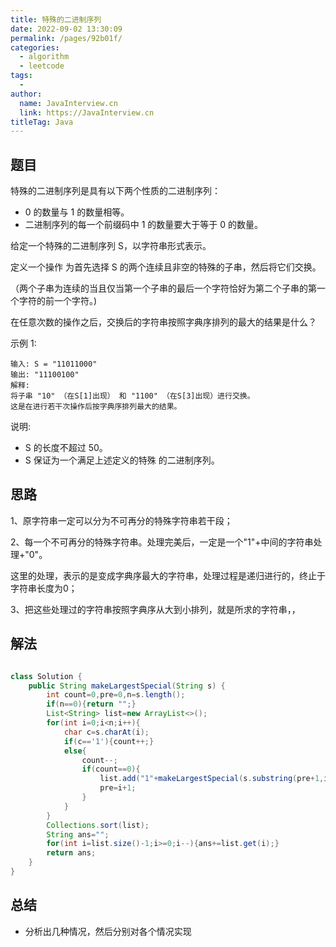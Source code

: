 ```yaml
---
title: 特殊的二进制序列
date: 2022-09-02 13:30:09
permalink: /pages/92b01f/
categories:
  - algorithm
  - leetcode
tags:
  - 
author: 
  name: JavaInterview.cn
  link: https://JavaInterview.cn
titleTag: Java
---
```


## 题目

特殊的二进制序列是具有以下两个性质的二进制序列：

- 0 的数量与 1 的数量相等。
- 二进制序列的每一个前缀码中 1 的数量要大于等于 0 的数量。

给定一个特殊的二进制序列 S，以字符串形式表示。

定义一个操作 为首先选择 S 的两个连续且非空的特殊的子串，然后将它们交换。

（两个子串为连续的当且仅当第一个子串的最后一个字符恰好为第二个子串的第一个字符的前一个字符。)

在任意次数的操作之后，交换后的字符串按照字典序排列的最大的结果是什么？

示例 1:

    输入: S = "11011000"
    输出: "11100100"
    解释:
    将子串 "10" （在S[1]出现） 和 "1100" （在S[3]出现）进行交换。
    这是在进行若干次操作后按字典序排列最大的结果。
说明:

- S 的长度不超过 50。
- S 保证为一个满足上述定义的特殊 的二进制序列。


## 思路

1、原字符串一定可以分为不可再分的特殊字符串若干段；

2、每一个不可再分的特殊字符串。处理完美后，一定是一个"1"+中间的字符串处理+"0"。

这里的处理，表示的是变成字典序最大的字符串，处理过程是递归进行的，终止于字符串长度为0；

3、把这些处理过的字符串按照字典序从大到小排列，就是所求的字符串，，



## 解法
```java

class Solution {
    public String makeLargestSpecial(String s) {
        int count=0,pre=0,n=s.length();
        if(n==0){return "";}
        List<String> list=new ArrayList<>();        
        for(int i=0;i<n;i++){
            char c=s.charAt(i);
            if(c=='1'){count++;}
            else{
                count--;
                if(count==0){
                    list.add("1"+makeLargestSpecial(s.substring(pre+1,i))+"0");
                    pre=i+1;
                }
            }
        }
        Collections.sort(list);
        String ans="";
        for(int i=list.size()-1;i>=0;i--){ans+=list.get(i);}
        return ans;
    }
}

```

## 总结

- 分析出几种情况，然后分别对各个情况实现 

